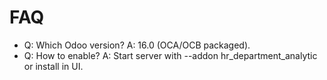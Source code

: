 # FAQ

- Q: Which Odoo version? A: 16.0 (OCA/OCB packaged).
- Q: How to enable? A: Start server with --addon hr_department_analytic or install in UI.
